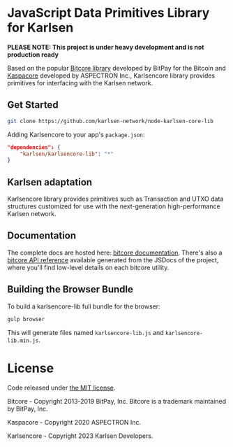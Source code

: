 # JavaScript Data Primitives Library for Karlsen

**PLEASE NOTE: This project is under heavy development and is not
production ready**

Based on the popular [Bitcore library](https://github.com/bitpay/bitcore)
developed by BitPay for the Bitcoin and [Kaspacore](https://github.com/aspectron/kaspa-core-lib)
developed by ASPECTRON Inc., Karlsencore library provides primitives for
interfacing with the Karlsen network.

## Get Started

```sh
git clone https://github.com/karlsen-network/node-karlsen-core-lib
```

Adding Karlsencore to your app's `package.json`:

```json
"dependencies": {
    "karlsen/karlsencore-lib": "*"
}
```

## Karlsen adaptation

Karlsencore library provides primitives such as Transaction and UTXO
data structures customized for use with the next-generation
high-performance Karlsen network.

## Documentation

The complete docs are hosted here: [bitcore documentation](https://github.com/bitpay/bitcore).
There's also a [bitcore API reference](https://github.com/bitpay/bitcore/blob/master/packages/bitcore-node/docs/api-documentation.md)
available generated from the JSDocs of the project, where you'll find
low-level details on each bitcore utility.

## Building the Browser Bundle

To build a karlsencore-lib full bundle for the browser:

```sh
gulp browser
```

This will generate files named `karlsencore-lib.js` and
`karlsencore-lib.min.js`.

# License

Code released under [the MIT license](https://github.com/bitpay/bitcore/blob/master/LICENSE).

Bitcore - Copyright 2013-2019 BitPay, Inc. Bitcore is a trademark
maintained by BitPay, Inc.

Kaspacore - Copyright 2020 ASPECTRON Inc.

Karlsencore - Copyright 2023 Karlsen Developers.
